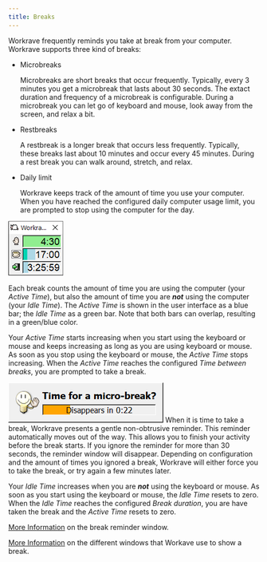 ```yaml
---
title: Breaks
---
```

Workrave frequently reminds you take at break from your computer. Workrave supports three kind of breaks:

- Microbreaks

  Microbreaks are short breaks that occur frequently. Typically, every 3 minutes you get a microbreak that lasts about 30 seconds.
  The extact duration and frequency of a microbreak is configurable.
  During a microbreak you can let go of keyboard and mouse, look away from the screen, and relax a bit.

- Restbreaks

  A restbreak is a longer break that occurs less frequently.
  Typically, these breaks last about 10 minutes and occur every 45 minutes.
  During a rest break you can walk around, stretch, and relax.

- Daily limit

  Workrave keeps track of the amount of time you use your computer.
  When you have reached the configured daily computer usage limit, you are prompted to stop using the computer for the day.

![Timer Window - Full rested](/images/screenshots/main-rested.png#floatright)

Each break counts the amount of time you are using the computer (your *Active Time*), but also the amount of time you are ***not*** using the computer (your *Idle Time*).
The *Active Time* is shown in the user interface as a blue bar; the *Idle Time* as a green bar.
Note that both bars can overlap, resulting in a green/blue color.

Your *Active Time* starts increasing when you start using the keyboard or mouse and keeps increasing as long as you are using keyboard or mouse.
As soon as you stop using the keyboard or mouse, the *Active Time* stops increasing.
When the *Active Time* reaches the configured *Time between breaks*, you are prompted to take a break.

![Microbreak prelude window](/images/screenshots/prelude-microbreak.png#floatleft)
When it is time to take a break, Workrave presents a gentle non-obtrusive reminder.
This reminder automatically moves out of the way. This allows you to finish your activity before the break starts.
If you ignore the reminder for more than 30 seconds, the reminder window will disappear.
Depending on configuration and the amount of times you ignored a break, Workrave will either force you to take the break, or try again a few minutes later.

Your *Idle Time* increases when you are ***not*** using the keyboard or mouse.
As soon as you start using the keyboard or mouse, the *Idle Time* resets to zero.
When the *Idle Time* reaches the configured *Break duration*, you are have taken the break and the *Active Time* resets to zero.

[More Information](/docs/breaks/preludes) on the break reminder window.

[More Information](/docs/breaks/breaks) on the different windows that Workave use to show a break.
